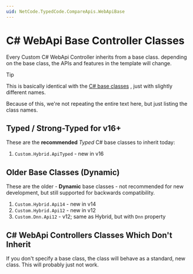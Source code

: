 ```yaml
---
uid: NetCode.TypedCode.CompareApis.WebApiBase
---
```


# C# WebApi Base Controller Classes

Every Custom C# WebApi Controller inherits from a base class.
depending on the base class, the APIs and features in the template will change.

> [!TIP]
> This is basically identical with the [C# base classes](xref:)
> , just with slightly different names.
>
> Because of this, we're not repeating the entire text here, but just listing the class names.

## Typed / Strong-Typed for v16+

These are the **recommended** _Typed_ C# base classes to inherit today:

1. `Custom.Hybrid.ApiTyped` - new in v16

## Older Base Classes (Dynamic)

These are the older - **Dynamic** base classes - not recommended for new development, but still supported for backwards compatibility.

1. `Custom.Hybrid.Api14` - new in v14
1. `Custom.Hybrid.Api12` - new in v12
1. `Custom.Dnn.Api12` - v12; same as Hybrid, but with `Dnn` property

## C# WebApi Controllers Classes Which Don't Inherit

If you don't specify a base class, the class will behave as a standard, new class.
This will probably just not work.

